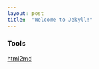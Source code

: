 ```yaml
---
layout: post
title:  "Welcome to Jekyll!"
---
```



### Tools
[html2md](tools/turndown.html)





